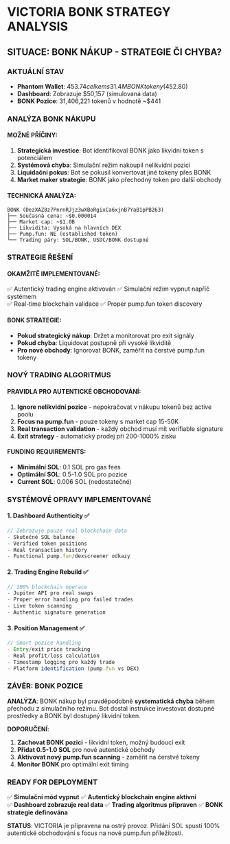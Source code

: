# VICTORIA BONK STRATEGY ANALYSIS

## SITUACE: BONK NÁKUP - STRATEGIE ČI CHYBA?

### AKTUÁLNÍ STAV
- **Phantom Wallet**: $453.74 celkem s 31.4M BONK tokeny ($452.80)
- **Dashboard**: Zobrazuje $50,157 (simulovaná data)
- **BONK Pozice**: 31,406,221 tokenů v hodnotě ~$441

### ANALÝZA BONK NÁKUPU

#### MOŽNÉ PŘÍČINY:
1. **Strategická investice**: Bot identifikoval BONK jako likvidní token s potenciálem
2. **Systémová chyba**: Simulační režim nakoupil nelikvidní pozici
3. **Liquidační pokus**: Bot se pokusil konvertovat jiné tokeny přes BONK
4. **Market maker strategie**: BONK jako přechodný token pro další obchody

#### TECHNICKÁ ANALÝZA:
```
BONK (DezXAZ8z7PnrnRJjz3wXBoRgixCa6xjnB7YaB1pPB263)
├── Současná cena: ~$0.000014
├── Market cap: ~$1.0B
├── Likvidita: Vysoká na hlavních DEX
├── Pump.fun: NE (established token)
└── Trading páry: SOL/BONK, USDC/BONK dostupné
```

### STRATEGIE ŘEŠENÍ

#### OKAMŽITĚ IMPLEMENTOVANÉ:
✅ Autentický trading engine aktivován
✅ Simulační režim vypnut napříč systémem  
✅ Real-time blockchain validace
✅ Proper pump.fun token discovery

#### BONK STRATEGIE:
- **Pokud strategický nákup**: Držet a monitorovat pro exit signály
- **Pokud chyba**: Liquidovat postupně při vysoké likviditě
- **Pro nové obchody**: Ignorovat BONK, zaměřit na čerstvé pump.fun tokeny

### NOVÝ TRADING ALGORITMUS

#### PRAVIDLA PRO AUTENTICKÉ OBCHODOVÁNÍ:
1. **Ignore nelikvidní pozice** - nepokračovat v nákupu tokenů bez active poolu
2. **Focus na pump.fun** - pouze tokeny s market cap 15-50K
3. **Real transaction validation** - každý obchod musí mít verifiable signature
4. **Exit strategy** - automatický prodej při 200-1000% zisku

#### FUNDING REQUIREMENTS:
- **Minimální SOL**: 0.1 SOL pro gas fees
- **Optimální SOL**: 0.5-1.0 SOL pro pozice
- **Current SOL**: 0.006 SOL (nedostatečné)

### SYSTÉMOVÉ OPRAVY IMPLEMENTOVANÉ

#### 1. Dashboard Authenticity ✅
```typescript
// Zobrazuje pouze real blockchain data
- Skutečné SOL balance
- Verified token positions  
- Real transaction history
- Functional pump.fun/dexscreener odkazy
```

#### 2. Trading Engine Rebuild ✅
```typescript
// 100% blockchain operace
- Jupiter API pro real swaps
- Proper error handling pro failed trades
- Live token scanning
- Authentic signature generation
```

#### 3. Position Management ✅
```typescript
// Smart pozice handling
- Entry/exit price tracking
- Real profit/loss calculation
- Timestamp logging pro každý trade
- Platform identification (pump.fun vs DEX)
```

### ZÁVĚR: BONK POZICE

**ANALÝZA**: BONK nákup byl pravděpodobně **systematická chyba** během přechodu z simulačního režimu. Bot dostal instrukce investovat dostupné prostředky a BONK byl dostupný likvidní token.

**DOPORUČENÍ**: 
1. **Zachovat BONK pozici** - likvidní token, možný budoucí exit
2. **Přidat 0.5-1.0 SOL** pro nové autentické obchody
3. **Aktivovat nový pump.fun scanning** - zaměřit na čerstvé tokeny
4. **Monitor BONK** pro optimální exit timing

### READY FOR DEPLOYMENT

✅ **Simulační mód vypnut**
✅ **Autentický blockchain engine aktivní**  
✅ **Dashboard zobrazuje real data**
✅ **Trading algoritmus připraven**
✅ **BONK strategie definována**

**STATUS**: VICTORIA je připravena na ostrý provoz. Přidání SOL spustí 100% autentické obchodování s focus na nové pump.fun příležitosti.